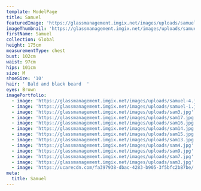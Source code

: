 ```yaml
---
template: ModelPage
title: Samuel
featuredImage: 'https://glassmanagement.imgix.net/images/uploads/samuel-2.jpg'
imageThumbnail: 'https://glassmanagement.imgix.net/images/uploads/samuel.jpg'
firstName: Samuel
collection: Global
height: 175cm
measurementType: chest
bust: 102cm
waist: 97cm
hips: 101cm
size: M
shoeSize: '10'
hair: ' Bald and black beard  '
eyes: Brown
imagePortfolio:
  - image: 'https://glassmanagement.imgix.net/images/uploads/samuel-4.jpeg'
  - image: 'https://glassmanagement.imgix.net/images/uploads/samuel-1.jpeg'
  - image: 'https://glassmanagement.imgix.net/images/uploads/sam3.jpg'
  - image: 'https://glassmanagement.imgix.net/images/uploads/sam17.jpg'
  - image: 'https://glassmanagement.imgix.net/images/uploads/sam16.jpg'
  - image: 'https://glassmanagement.imgix.net/images/uploads/sam14.jpg'
  - image: 'https://glassmanagement.imgix.net/images/uploads/sam15.jpg'
  - image: 'https://glassmanagement.imgix.net/images/uploads/sam13.jpg'
  - image: 'https://glassmanagement.imgix.net/images/uploads/sam4.jpg'
  - image: 'https://glassmanagement.imgix.net/images/uploads/sam9.jpg'
  - image: 'https://glassmanagement.imgix.net/images/uploads/sam7.jpg'
  - image: 'https://glassmanagement.imgix.net/images/uploads/sam3.jpg'
  - image: 'https://ucarecdn.com/fa397938-dbac-4283-b905-3f5bfc2b87be/'
meta:
  title: Samuel
---
```


